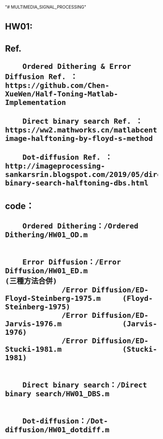 "# MULTIMEDIA_SIGNAL_PROCESSING" 

<h1>HW01:

<h1>Ref.

		Ordered Dithering & Error Diffusion Ref. ： https://github.com/Chen-XueWen/Half-Toning-Matlab-Implementation

		Direct binary search Ref. ： https://ww2.mathworks.cn/matlabcentral/fileexchange/25302-image-halftoning-by-floyd-s-method

		Dot-diffusion Ref. ：http://imageprocessing-sankarsrin.blogspot.com/2019/05/direct-binary-search-halftoning-dbs.html


<h1>code：

        Ordered Dithering：/Ordered Dithering/HW01_OD.m


        Error Diffusion：/Error Diffusion/HW01_ED.m                 (三種方法合併)
			     /Error Diffusion/ED-Floyd-Steinberg-1975.m     (Floyd-Steinberg-1975)
			     /Error Diffusion/ED-Jarvis-1976.m              (Jarvis-1976)
			     /Error Diffusion/ED-Stucki-1981.m              (Stucki-1981)

	    
        Direct binary search：/Direct binary search/HW01_DBS.m


        Dot-diffusion：/Dot-diffusion/HW01_dotdiff.m

	    